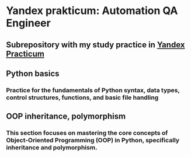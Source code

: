 # Yandex prakticum: Automation QA Engineer

## Subrepository with my study practice in [Yandex Practicum](https://practicum.yandex.ru/qa-automation-engineer-python)

## Python basics
###  Practice for the fundamentals of Python syntax, data types, control structures, functions, and basic file handling

## OOP inheritance, polymorphism
### This section focuses on mastering the core concepts of Object-Oriented Programming (OOP) in Python, specifically inheritance and polymorphism. 

